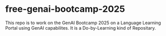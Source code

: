 # free-genai-bootcamp-2025
This repo is to work on the GenAI Bootcamp 2025 on a Language Learning Portal using GenAI capabilites. It is a Do-by-Learning kind of Repositary.   